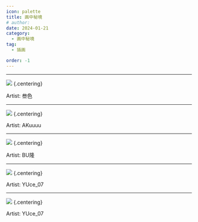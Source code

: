 ```yaml
---
icon: palette
title: 画中秘境
# author: 
date: 2024-01-21
category:
  - 画中秘境
tag:
  - 插画

order: -1
---
```

<!-- more -->

---

![](./res/illustration/独立插（叁色）.webp) {.centering}

Artist: 叁色

---

![](./res/illustration/独立插（AKuuuu）.webp) {.centering}

Artist: AKuuuu

---

![](./res/illustration/盲盒独立插乐乐乐（BU隆）.webp) {.centering}

Artist: BU隆

---

![](./res/illustration/迷失（YUce_07）.webp) {.centering}

Artist: YUce_07

---

![](./res/illustration/黑色的雪（YUce_07）.webp) {.centering}

Artist: YUce_07

<FakeAds />